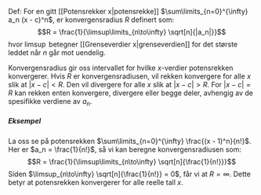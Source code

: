 Def:
For en gitt [[Potensrekker x|potensrekke]] $\sum\limits_{n=0}^{\infty} a_n (x - c)^n$, er konvergensradius $R$ definert som:
$$R = \frac{1}{\limsup\limits_{n\to\infty} \sqrt[n]{|a_n|}}$$
hvor $\limsup$ betegner [[Grenseverdier x|grenseverdien]] for det største leddet når $n$ går mot uendelig.

Konvergensradius gir oss intervallet for hvilke $x$-verdier potensrekken konvergerer. Hvis $R$ er konvergensradiusen, vil rekken konvergere for alle $x$ slik at $|x - c| < R$. Den vil divergere for alle $x$ slik at $|x - c| > R$. For $|x - c| = R$ kan rekken enten konvergere, divergere eller begge deler, avhengig av de spesifikke verdiene av $a_n$.

##### Eksempel
La oss se på potensrekken $\sum\limits_{n=0}^{\infty} \frac{(x - 1)^n}{n!}$. Her er $a_n = \frac{1}{n!}$, så vi kan beregne konvergensradiusen som:
$$R = \frac{1}{\limsup\limits_{n\to\infty} \sqrt[n]{\frac{1}{n!}}}$$Siden $\limsup_{n\to\infty} \sqrt[n]{\frac{1}{n!}} = 0$, får vi at $R = \infty$. Dette betyr at potensrekken konvergerer for alle reelle tall $x$.
